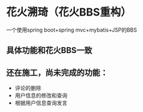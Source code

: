 # 花火溯琦（花火BBS重构）  
一个使用spring boot+spring mvc+mybatis+JSP的BBS  

## 具体功能和花火BBS一致

## 还在施工，尚未完成的功能：
* 评论的删除
* 用户信息的修改和查询
* 根据用户信息查询发言